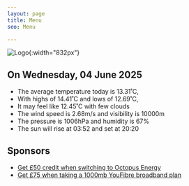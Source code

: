 ```yaml
---
layout: page
title: Menu
seo: Menu

---
```


![Logo](/images/logo.jpg){:width="832px"}

<!-- weather_marker starts -->
## On Wednesday, 04 June 2025

- The average temperature today is 13.31˚C,
- With highs of 14.41˚C and lows of 12.69˚C,
- It may feel like 12.45˚C with few clouds
- The wind speed is 2.68m/s and visibility is 10000m
- The pressure is 1006hPa and humidity is 67%
- The sun will rise at 03:52 and set at 20:20

<!-- weather_marker ends -->

## Sponsors

- [Get £50 credit when switching to Octopus Energy](https://bit.ly/3oD1nnS)
- [Get £75 when taking a 1000mb YouFibre broadband plan](https://aklam.io/91zWhU?)
